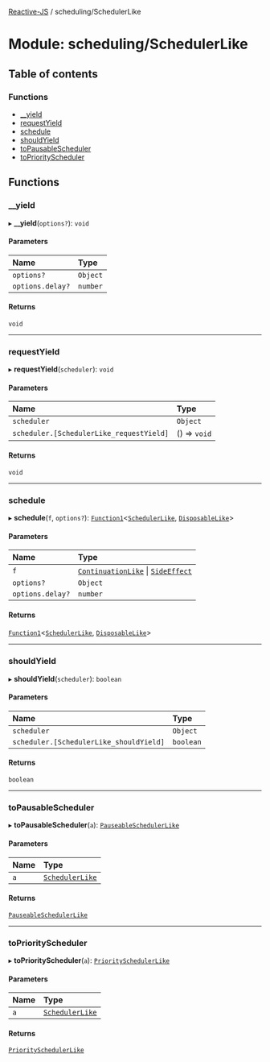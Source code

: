 [Reactive-JS](../README.md) / scheduling/SchedulerLike

# Module: scheduling/SchedulerLike

## Table of contents

### Functions

- [\_\_yield](scheduling_SchedulerLike.md#__yield)
- [requestYield](scheduling_SchedulerLike.md#requestyield)
- [schedule](scheduling_SchedulerLike.md#schedule)
- [shouldYield](scheduling_SchedulerLike.md#shouldyield)
- [toPausableScheduler](scheduling_SchedulerLike.md#topausablescheduler)
- [toPriorityScheduler](scheduling_SchedulerLike.md#topriorityscheduler)

## Functions

### \_\_yield

▸ **__yield**(`options?`): `void`

#### Parameters

| Name | Type |
| :------ | :------ |
| `options?` | `Object` |
| `options.delay?` | `number` |

#### Returns

`void`

___

### requestYield

▸ **requestYield**(`scheduler`): `void`

#### Parameters

| Name | Type |
| :------ | :------ |
| `scheduler` | `Object` |
| `scheduler.[SchedulerLike_requestYield]` | () => `void` |

#### Returns

`void`

___

### schedule

▸ **schedule**(`f`, `options?`): [`Function1`](functions.md#function1)<[`SchedulerLike`](../interfaces/scheduling.SchedulerLike.md), [`DisposableLike`](../interfaces/util.DisposableLike.md)\>

#### Parameters

| Name | Type |
| :------ | :------ |
| `f` | [`ContinuationLike`](../interfaces/util.ContinuationLike.md) \| [`SideEffect`](functions.md#sideeffect) |
| `options?` | `Object` |
| `options.delay?` | `number` |

#### Returns

[`Function1`](functions.md#function1)<[`SchedulerLike`](../interfaces/scheduling.SchedulerLike.md), [`DisposableLike`](../interfaces/util.DisposableLike.md)\>

___

### shouldYield

▸ **shouldYield**(`scheduler`): `boolean`

#### Parameters

| Name | Type |
| :------ | :------ |
| `scheduler` | `Object` |
| `scheduler.[SchedulerLike_shouldYield]` | `boolean` |

#### Returns

`boolean`

___

### toPausableScheduler

▸ **toPausableScheduler**(`a`): [`PauseableSchedulerLike`](../interfaces/scheduling.PauseableSchedulerLike.md)

#### Parameters

| Name | Type |
| :------ | :------ |
| `a` | [`SchedulerLike`](../interfaces/scheduling.SchedulerLike.md) |

#### Returns

[`PauseableSchedulerLike`](../interfaces/scheduling.PauseableSchedulerLike.md)

___

### toPriorityScheduler

▸ **toPriorityScheduler**(`a`): [`PrioritySchedulerLike`](../interfaces/scheduling.PrioritySchedulerLike.md)

#### Parameters

| Name | Type |
| :------ | :------ |
| `a` | [`SchedulerLike`](../interfaces/scheduling.SchedulerLike.md) |

#### Returns

[`PrioritySchedulerLike`](../interfaces/scheduling.PrioritySchedulerLike.md)
